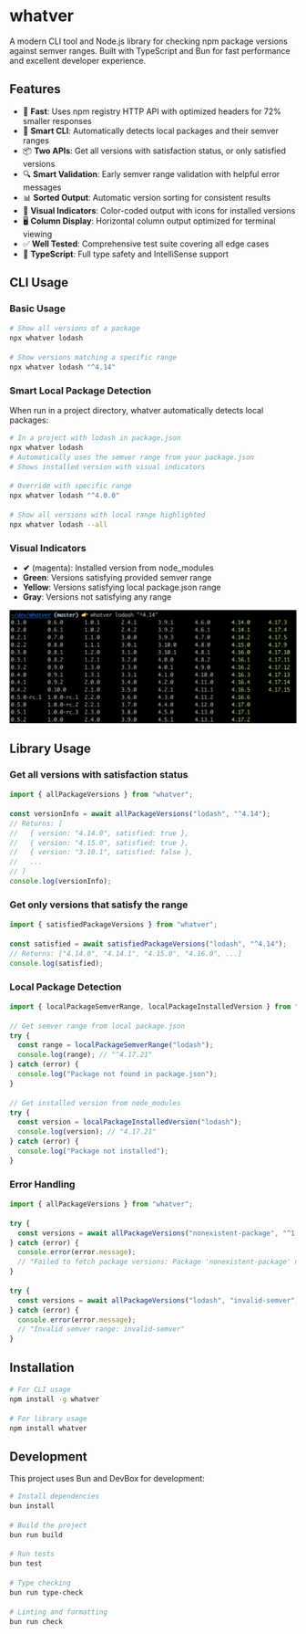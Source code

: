 # whatver

A modern CLI tool and Node.js library for checking npm package versions against semver ranges. Built with TypeScript and Bun for fast performance and excellent developer experience.

## Features

- 🚀 **Fast**: Uses npm registry HTTP API with optimized headers for 72% smaller responses
- 🧠 **Smart CLI**: Automatically detects local packages and their semver ranges
- 📦 **Two APIs**: Get all versions with satisfaction status, or only satisfied versions
- 🔍 **Smart Validation**: Early semver range validation with helpful error messages
- 📊 **Sorted Output**: Automatic version sorting for consistent results
- 🎨 **Visual Indicators**: Color-coded output with icons for installed versions
- 🖥️ **Column Display**: Horizontal column output optimized for terminal viewing
- ✅ **Well Tested**: Comprehensive test suite covering all edge cases
- 📘 **TypeScript**: Full type safety and IntelliSense support

## CLI Usage

### Basic Usage
```bash
# Show all versions of a package
npx whatver lodash

# Show versions matching a specific range
npx whatver lodash "^4.14"
```

### Smart Local Package Detection
When run in a project directory, whatver automatically detects local packages:

```bash
# In a project with lodash in package.json
npx whatver lodash
# Automatically uses the semver range from your package.json
# Shows installed version with visual indicators

# Override with specific range
npx whatver lodash "^4.0.0"

# Show all versions with local range highlighted
npx whatver lodash --all
```

### Visual Indicators
- **✔** (magenta): Installed version from node_modules
- **Green**: Versions satisfying provided semver range
- **Yellow**: Versions satisfying local package.json range
- **Gray**: Versions not satisfying any range

![screenshot](screenshot.png)

## Library Usage

### Get all versions with satisfaction status

```typescript
import { allPackageVersions } from "whatver";

const versionInfo = await allPackageVersions("lodash", "^4.14");
// Returns: [
//   { version: "4.14.0", satisfied: true },
//   { version: "4.15.0", satisfied: true },
//   { version: "3.10.1", satisfied: false },
//   ...
// ]
console.log(versionInfo);
```

### Get only versions that satisfy the range

```typescript
import { satisfiedPackageVersions } from "whatver";

const satisfied = await satisfiedPackageVersions("lodash", "^4.14");
// Returns: ["4.14.0", "4.14.1", "4.15.0", "4.16.0", ...]
console.log(satisfied);
```

### Local Package Detection

```typescript
import { localPackageSemverRange, localPackageInstalledVersion } from "whatver";

// Get semver range from local package.json
try {
  const range = localPackageSemverRange("lodash");
  console.log(range); // "^4.17.21"
} catch (error) {
  console.log("Package not found in package.json");
}

// Get installed version from node_modules
try {
  const version = localPackageInstalledVersion("lodash");
  console.log(version); // "4.17.21"
} catch (error) {
  console.log("Package not installed");
}
```

### Error Handling

```typescript
import { allPackageVersions } from "whatver";

try {
  const versions = await allPackageVersions("nonexistent-package", "^1.0.0");
} catch (error) {
  console.error(error.message);
  // "Failed to fetch package versions: Package 'nonexistent-package' not found in npm registry"
}

try {
  const versions = await allPackageVersions("lodash", "invalid-semver");
} catch (error) {
  console.error(error.message);
  // "Invalid semver range: invalid-semver"
}
```

## Installation

```bash
# For CLI usage
npm install -g whatver

# For library usage  
npm install whatver
```

## Development

This project uses Bun and DevBox for development:

```bash
# Install dependencies
bun install

# Build the project
bun run build

# Run tests
bun test

# Type checking
bun run type-check

# Linting and formatting
bun run check
```

